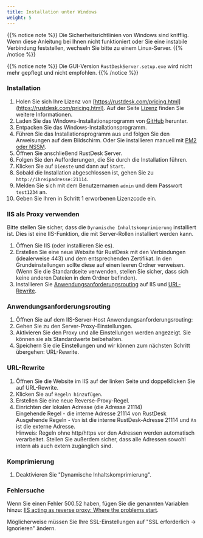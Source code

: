 ```yaml
---
title: Installation unter Windows
weight: 5
---
```


{{% notice note %}}
Die Sicherheitsrichtlinien von Windows sind knifflig. Wenn diese Anleitung bei Ihnen nicht funktioniert oder Sie eine instabile Verbindung feststellen, wechseln Sie bitte zu einem Linux-Server.
{{% /notice %}}

{{% notice note %}}
Die GUI-Version `RustDeskServer.setup.exe` wird nicht mehr gepflegt und nicht empfohlen.
{{% /notice %}}

### Installation

1. Holen Sie sich Ihre Lizenz von [https://rustdesk.com/pricing.html](https://rustdesk.com/pricing.html). Auf der Seite [Lizenz](https://rustdesk.com/docs/de/self-host/rustdesk-server-pro/license/) finden Sie weitere Informationen.
2. Laden Sie das Windows-Installationsprogramm von [GitHub](https://github.com/rustdesk/rustdesk-server-pro/releases/latest) herunter.
3. Entpacken Sie das Windows-Installationsprogramm.
4. Führen Sie das Installationsprogramm aus und folgen Sie den Anweisungen auf dem Bildschirm. Oder Sie installieren manuell mit [PM2 oder NSSM](https://rustdesk.com/docs/de/self-host/rustdesk-server-oss/windows/).
5. Öffnen Sie anschließend RustDesk Server.
6. Folgen Sie den Aufforderungen, die Sie durch die Installation führen.
7. Klicken Sie auf `Dienste` und dann auf `Start`.
8. Sobald die Installation abgeschlossen ist, gehen Sie zu `http://ihreipadresse:21114`.
9. Melden Sie sich mit dem Benutzernamen `admin` und dem Passwort `test1234` an.
10. Geben Sie Ihren in Schritt 1 erworbenen Lizenzcode ein.

### IIS als Proxy verwenden

Bitte stellen Sie sicher, dass die `Dynamische Inhaltskomprimierung` installiert ist. Dies ist eine IIS-Funktion, die mit Server-Rollen installiert werden kann.

1. Öffnen Sie IIS (oder installieren Sie es).
2. Erstellen Sie eine neue Website für RustDesk mit den Verbindungen (idealerweise 443) und dem entsprechenden Zertifikat. In den Grundeinstellungen sollte diese auf einen leeren Ordner verweisen. (Wenn Sie die Standardseite verwenden, stellen Sie sicher, dass sich keine anderen Dateien in dem Ordner befinden).
3. Installieren Sie [Anwendungsanforderungsrouting](https://www.iis.net/downloads/microsoft/application-request-routing) auf IIS und [URL-Rewrite](https://learn.microsoft.com/en-us/iis/extensions/url-rewrite-module/using-the-url-rewrite-module).

### Anwendungsanforderungsrouting

1. Öffnen Sie auf dem IIS-Server-Host Anwendungsanforderungsrouting:
2. Gehen Sie zu den Server-Proxy-Einstellungen.
3. Aktivieren Sie den Proxy und alle Einstellungen werden angezeigt. Sie können sie als Standardwerte beibehalten.
4. Speichern Sie die Einstellungen und wir können zum nächsten Schritt übergehen: URL-Rewrite.

### URL-Rewrite

1. Öffnen Sie die Website im IIS auf der linken Seite und doppelklicken Sie auf URL-Rewrite.
2. Klicken Sie auf `Regeln hinzufügen`.
3. Erstellen Sie eine neue Reverse-Proxy-Regel.
4. Einrichten der lokalen Adresse (die Adresse 21114) \
Eingehende Regel - die interne Adresse 21114 von RustDesk \
Ausgehende Regeln - `Von` ist die interne RustDesk-Adresse 21114 und `An` ist die externe Adresse. \
Hinweis: Regeln ohne http/https vor den Adressen werden automatisch verarbeitet. Stellen Sie außerdem sicher, dass alle Adressen sowohl intern als auch extern zugänglich sind.

### Komprimierung

1. Deaktivieren Sie "Dynamische Inhaltskomprimierung".

### Fehlersuche

Wenn Sie einen Fehler 500.52 haben, fügen Sie die genannten Variablen hinzu: [IIS acting as reverse proxy: Where the problems start](https://techcommunity.microsoft.com/t5/iis-support-blog/iis-acting-as-reverse-proxy-where-the-problems-start/ba-p/846259).

Möglicherweise müssen Sie Ihre SSL-Einstellungen auf "SSL erforderlich → Ignorieren" ändern.
